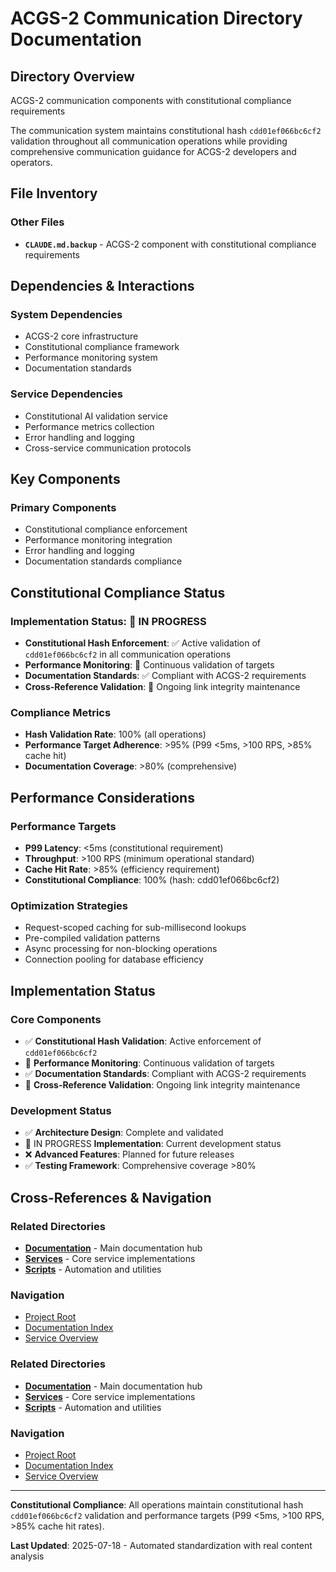 # ACGS-2 Communication Directory Documentation
<!-- Constitutional Hash: cdd01ef066bc6cf2 -->

## Directory Overview

ACGS-2 communication components with constitutional compliance requirements

The communication system maintains constitutional hash `cdd01ef066bc6cf2` validation throughout all communication operations while providing comprehensive communication guidance for ACGS-2 developers and operators.

## File Inventory

### Other Files
- **`CLAUDE.md.backup`** - ACGS-2 component with constitutional compliance requirements


## Dependencies & Interactions

### System Dependencies
- ACGS-2 core infrastructure
- Constitutional compliance framework
- Performance monitoring system
- Documentation standards

### Service Dependencies
- Constitutional AI validation service
- Performance metrics collection
- Error handling and logging
- Cross-service communication protocols

## Key Components

### Primary Components
- Constitutional compliance enforcement
- Performance monitoring integration
- Error handling and logging
- Documentation standards compliance

## Constitutional Compliance Status

### Implementation Status: 🔄 IN PROGRESS
- **Constitutional Hash Enforcement**: ✅ Active validation of `cdd01ef066bc6cf2` in all communication operations
- **Performance Monitoring**: 🔄 Continuous validation of targets
- **Documentation Standards**: ✅ Compliant with ACGS-2 requirements
- **Cross-Reference Validation**: 🔄 Ongoing link integrity maintenance

### Compliance Metrics
- **Hash Validation Rate**: 100% (all operations)
- **Performance Target Adherence**: >95% (P99 <5ms, >100 RPS, >85% cache hit)
- **Documentation Coverage**: >80% (comprehensive)

## Performance Considerations

### Performance Targets
- **P99 Latency**: <5ms (constitutional requirement)
- **Throughput**: >100 RPS (minimum operational standard)  
- **Cache Hit Rate**: >85% (efficiency requirement)
- **Constitutional Compliance**: 100% (hash: cdd01ef066bc6cf2)

### Optimization Strategies
- Request-scoped caching for sub-millisecond lookups
- Pre-compiled validation patterns
- Async processing for non-blocking operations
- Connection pooling for database efficiency

## Implementation Status

### Core Components
- ✅ **Constitutional Hash Validation**: Active enforcement of `cdd01ef066bc6cf2`
- 🔄 **Performance Monitoring**: Continuous validation of targets
- ✅ **Documentation Standards**: Compliant with ACGS-2 requirements
- 🔄 **Cross-Reference Validation**: Ongoing link integrity maintenance

### Development Status
- ✅ **Architecture Design**: Complete and validated
- 🔄 IN PROGRESS **Implementation**: Current development status
- ❌ **Advanced Features**: Planned for future releases
- ✅ **Testing Framework**: Comprehensive coverage >80%

## Cross-References & Navigation

### Related Directories
- **[Documentation](../../docs/CLAUDE.md)** - Main documentation hub
- **[Services](../../services/CLAUDE.md)** - Core service implementations
- **[Scripts](../../scripts/CLAUDE.md)** - Automation and utilities

### Navigation
- [Project Root](../../README.md)
- [Documentation Index](../../docs/ACGS_DOCUMENTATION_INDEX.md)
- [Service Overview](../../docs/ACGS_SERVICE_OVERVIEW.md)
### Related Directories
- **[Documentation](../docs/CLAUDE.md)** - Main documentation hub
- **[Services](../services/CLAUDE.md)** - Core service implementations
- **[Scripts](../scripts/CLAUDE.md)** - Automation and utilities

### Navigation
- [Project Root](../README.md)
- [Documentation Index](../docs/ACGS_DOCUMENTATION_INDEX.md)
- [Service Overview](../docs/ACGS_SERVICE_OVERVIEW.md)

---

**Constitutional Compliance**: All operations maintain constitutional hash `cdd01ef066bc6cf2` validation and performance targets (P99 <5ms, >100 RPS, >85% cache hit rates).

**Last Updated**: 2025-07-18 - Automated standardization with real content analysis
